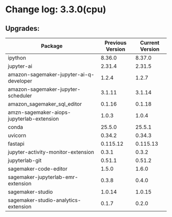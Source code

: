 # Change log: 3.3.0(cpu)

## Upgrades: 

Package | Previous Version | Current Version
---|---|---
ipython|8.36.0|8.37.0
jupyter-ai|2.31.4|2.31.5
amazon-sagemaker-jupyter-ai-q-developer|1.2.4|1.2.7
amazon-sagemaker-jupyter-scheduler|3.1.11|3.1.14
amazon_sagemaker_sql_editor|0.1.16|0.1.18
amzn-sagemaker-aiops-jupyterlab-extension|1.0.3|1.0.4
conda|25.5.0|25.5.1
uvicorn|0.34.2|0.34.3
fastapi|0.115.12|0.115.13
jupyter-activity-monitor-extension|0.3.1|0.3.2
jupyterlab-git|0.51.1|0.51.2
sagemaker-code-editor|1.5.0|1.6.0
sagemaker-jupyterlab-emr-extension|0.3.8|0.4.0
sagemaker-studio|1.0.14|1.0.15
sagemaker-studio-analytics-extension|0.1.7|0.2.0
